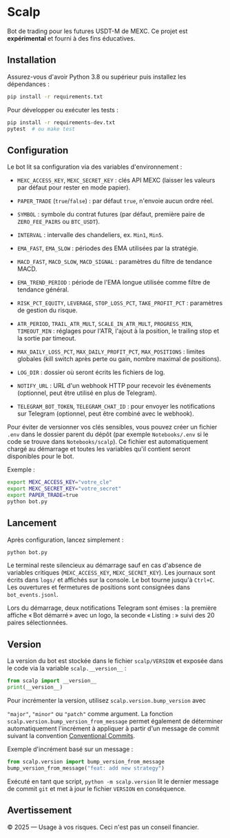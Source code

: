 # Scalp

Bot de trading pour les futures USDT-M de MEXC. Ce projet est **expérimental** et fourni à des fins éducatives.

## Installation

Assurez-vous d'avoir Python 3.8 ou supérieur puis installez les dépendances :

```bash
pip install -r requirements.txt
```

Pour développer ou exécuter les tests :

```bash
pip install -r requirements-dev.txt
pytest  # ou make test
```

## Configuration

Le bot lit sa configuration via des variables d'environnement :

- `MEXC_ACCESS_KEY`, `MEXC_SECRET_KEY` : clés API MEXC (laisser les valeurs par défaut pour rester en mode papier).
- `PAPER_TRADE` (`true`/`false`) : par défaut `true`, n'envoie aucun ordre réel.
- `SYMBOL` : symbole du contrat futures (par défaut, première paire de `ZERO_FEE_PAIRS` ou `BTC_USDT`).
- `INTERVAL` : intervalle des chandeliers, ex. `Min1`, `Min5`.
- `EMA_FAST`, `EMA_SLOW` : périodes des EMA utilisées par la stratégie.
- `MACD_FAST`, `MACD_SLOW`, `MACD_SIGNAL` : paramètres du filtre de tendance MACD.
- `EMA_TREND_PERIOD` : période de l'EMA longue utilisée comme filtre de tendance général.
- `RISK_PCT_EQUITY`, `LEVERAGE`, `STOP_LOSS_PCT`, `TAKE_PROFIT_PCT` : paramètres de gestion du risque.
- `ATR_PERIOD`, `TRAIL_ATR_MULT`, `SCALE_IN_ATR_MULT`, `PROGRESS_MIN`, `TIMEOUT_MIN` : réglages pour l'ATR, l'ajout à la position, le trailing stop et la sortie par timeout.
- `MAX_DAILY_LOSS_PCT`, `MAX_DAILY_PROFIT_PCT`, `MAX_POSITIONS` : limites globales (kill switch après perte ou gain, nombre maximal de positions).
- `LOG_DIR` : dossier où seront écrits les fichiers de log.

- `NOTIFY_URL` : URL d'un webhook HTTP pour recevoir les événements (optionnel, peut être utilisé en plus de Telegram).
- `TELEGRAM_BOT_TOKEN`, `TELEGRAM_CHAT_ID` : pour envoyer les notifications sur Telegram (optionnel, peut être combiné avec le webhook).

Pour éviter de versionner vos clés sensibles, vous pouvez créer un fichier
`.env` dans le dossier parent du dépôt (par exemple `Notebooks/.env` si le
code se trouve dans `Notebooks/scalp`).  Ce fichier est automatiquement chargé
au démarrage et toutes les variables qu'il contient seront disponibles pour le
bot.


Exemple :

```bash
export MEXC_ACCESS_KEY="votre_cle"
export MEXC_SECRET_KEY="votre_secret"
export PAPER_TRADE=true
python bot.py
```

## Lancement

Après configuration, lancez simplement :

```bash
python bot.py
```

Le terminal reste silencieux au démarrage sauf en cas d'absence de variables critiques (`MEXC_ACCESS_KEY`, `MEXC_SECRET_KEY`). Les journaux sont écrits dans `logs/` et affichés sur la console. Le bot tourne jusqu'à `Ctrl+C`. Les ouvertures et fermetures de positions sont consignées dans `bot_events.jsonl`.

Lors du démarrage, deux notifications Telegram sont émises : la première affiche « Bot démarré » avec un logo, la seconde « Listing : » suivi des 20 paires sélectionnées.

## Version

La version du bot est stockée dans le fichier `scalp/VERSION` et exposée dans
le code via la variable `scalp.__version__` :

```python
from scalp import __version__
print(__version__)
```

Pour incrémenter la version, utilisez `scalp.version.bump_version` avec

`"major"`, `"minor"` ou `"patch"` comme argument. La fonction
`scalp.version.bump_version_from_message` permet également de déterminer
automatiquement l'incrément à appliquer à partir d'un message de commit
suivant la convention [Conventional Commits](https://www.conventionalcommits.org).

Exemple d'incrément basé sur un message :

```python
from scalp.version import bump_version_from_message
bump_version_from_message("feat: add new strategy")
```

Exécuté en tant que script, `python -m scalp.version` lit le dernier
message de commit `git` et met à jour le fichier `VERSION` en
conséquence.


## Avertissement

© 2025 — Usage à vos risques. Ceci n'est pas un conseil financier.
